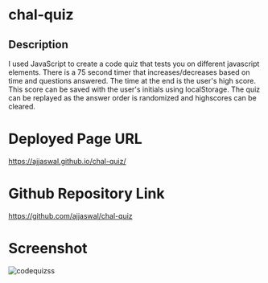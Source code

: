 # chal-quiz

## Description
   I used JavaScript to create a code quiz that tests you on different javascript elements. There is a 75 second timer that increases/decreases based on time and questions answered. The time at the end is the user's high score. This score can be saved with the user's initials using localStorage. The quiz can be replayed as the answer order is randomized and highscores can be cleared. 

#  Deployed Page URL

  https://ajjaswal.github.io/chal-quiz/

#  Github Repository Link
 
  https://github.com/ajjaswal/chal-quiz

# Screenshot

![codequizss](https://user-images.githubusercontent.com/102101481/164951811-d6ae8740-d9d0-4afd-915f-0d74d2ca4bcc.png)

